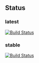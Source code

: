 ## Status

### latest
[![Build Status](https://ci.eulerproject.io/job/euler-cache-latest-jdk7/badge/icon)](https://ci.eulerproject.io/job/euler-cache-latest-jdk7)

### stable
[![Build Status](https://ci.eulerproject.io/job/euler-cache-stable-jdk7/badge/icon)](https://ci.eulerproject.io/job/euler-cache-stable-jdk7)
